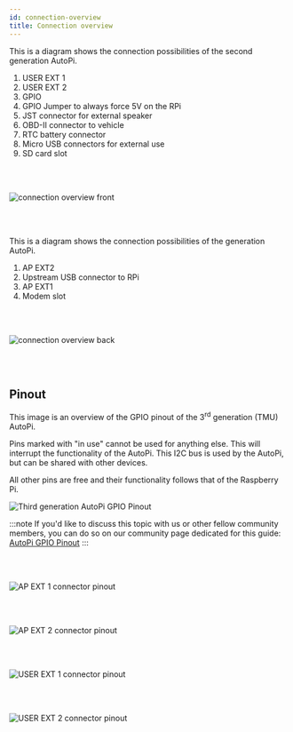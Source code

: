 ```yaml
---
id: connection-overview
title: Connection overview
---
```



This is a diagram shows the connection possibilities of the second generation AutoPi.

1. USER EXT 1
2. USER EXT 2
3. GPIO
4. GPIO Jumper to always force 5V on the RPi
5. JST connector for external speaker
6. OBD-II connector to vehicle
7. RTC battery connector
8. Micro USB connectors for external use
9. SD card slot

<br/>
<br/>

![connection overview front](/img/hardware/gen_3/side1.png)

<br/>
<br/>

This is a diagram shows the connection possibilities of the  generation AutoPi.

1. AP EXT2
2. Upstream USB connector to RPi
3. AP EXT1
4. Modem slot



<br/>
<br/>

![connection overview back](/img/hardware/gen_3/side2.png)

<br/>
<br/>

## Pinout

This image is an overview of the GPIO pinout of the 3<sup>rd</sup> generation (TMU) AutoPi.

Pins marked with "in use" cannot be used for anything else. This will interrupt the functionality
of the AutoPi. This I2C bus is used by the AutoPi, but can be shared with other devices. 

All other pins are free and their functionality follows that of the Raspberry Pi.

![Third generation AutoPi GPIO Pinout](/img/hardware/gen_3/gpio_pinout_gen3.png)

:::note
If you'd like to discuss this topic with us or other fellow community members, you can do so on
our community page dedicated for this guide:
[AutoPi GPIO Pinout](https://community.autopi.io/t/autopi-gpio-pinout/271)
:::

 

<br/>
<br/>


![AP EXT 1 connector pinout](/img/hardware/gen_3/AP_EXT1.png)

<br/>
<br/>

![AP EXT 2 connector pinout](/img/hardware/gen_3/AP_EXT2.png)

<br/>
<br/>

![USER EXT 1 connector pinout](/img/hardware/gen_3/USER_EXT1.png)

<br/>
<br/>

![USER EXT 2 connector pinout](/img/hardware/gen_3/USER_EXT2.png)

